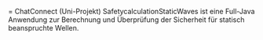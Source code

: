 = ChatConnect (Uni-Projekt)
SafetycalculationStaticWaves ist eine Full-Java Anwendung zur Berechnung und Überprüfung der Sicherheit für statisch beanspruchte Wellen.
